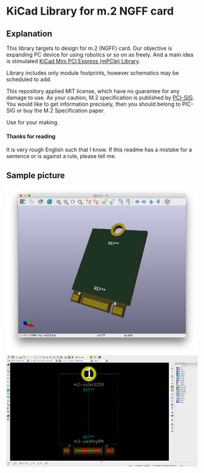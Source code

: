 # KiCad Library for m.2 NGFF card

## Explanation
This library targets to design for m.2 (NGFF) card.
Our objective is expanding PC device for using robotics or so on as freely.
And a main idea is stimulated [KiCad Mini PCI Express (mPCIe) Library](https://github.com/mithro/kicad-mini-pci-express).

Library includes only module footprints, however schematics may be scheduled to add.

This repository applied MIT license, which have no guarantee for any damage to use.
As your caution, M.2 specification is published by [PCI-SIG](https://pcisig.com/).
You would like to get information precisely, then you should belong to PIC-SIG or buy the M.2 Specification paper.

Use for your making.

#### Thanks for reading
It is very rough English such that I know.
If this readme has a mistake for a sentence or is against a rule, please tell me.


## Sample picture
![](./fig/figure1.png)
![](./fig/figure2.png)
